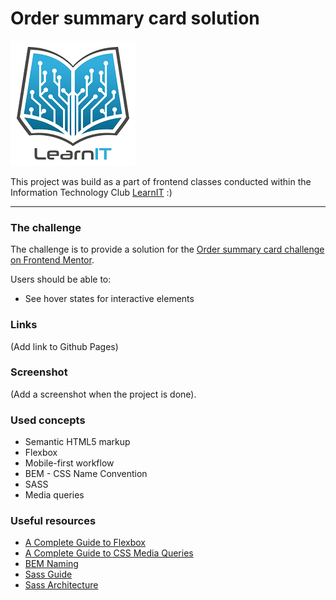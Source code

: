 # Order summary card solution

![](./images/logo_lit.jpg)

This project was build as a part of frontend classes conducted within the Information Technology Club [LearnIT](learnit.how) :)

---

### The challenge

The challenge is to provide a solution for the [Order summary card challenge on Frontend Mentor](https://www.frontendmentor.io/challenges/order-summary-component-QlPmajDUj).

Users should be able to:

- See hover states for interactive elements

### Links

(Add link to Github Pages)

### Screenshot

(Add a screenshot when the project is done).

### Used concepts

- Semantic HTML5 markup
- Flexbox
- Mobile-first workflow
- BEM - CSS Name Convention
- SASS
- Media queries

### Useful resources

- [A Complete Guide to Flexbox](https://css-tricks.com/snippets/css/a-guide-to-flexbox/)
- [A Complete Guide to CSS Media Queries](https://css-tricks.com/a-complete-guide-to-css-media-queries/)
- [BEM Naming](http://getbem.com/naming/)
- [Sass Guide](https://sass-lang.com/guide)
- [Sass Architecture](https://sass-guidelin.es/#architecture)
